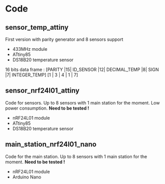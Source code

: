 # Code

## sensor_temp_attiny

First version with parity generator and 8 sensors support

* 433MHz module
* ATtiny85 
* DS18B20 temperature sensor

16 bits data frame : 
[PARITY |15| ID_SENSOR |12| DECIMAL_TEMP |8| SIGN |7| INTEGER_TEMP]
[1 | 3 | 4 | 1 | 7]

## sensor_nrf24l01_attiny

Code for sensors. Up to 8 sensors with 1 main station for the moment. Low power consumption. **Need to be tested !**

* nRF24L01 module
* ATtiny85
* DS18B20 temperature sensor

## main_station_nrf24l01_nano

Code for the main station. Up to 8 sensors with 1 main station for the moment. **Need to be tested !**

* nRF24L01 module
* Arduino Nano
